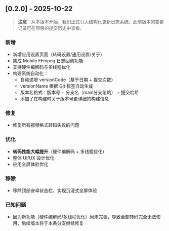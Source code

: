 ## [0.2.0] - 2025-10-22

> **注意**：从本版本开始，我们正式引入结构化更新日志系统。此前版本的变更记录可在项目的提交历史中查看。

### 新增
- 新增应用设置页面（转码设置/通用设置/关于）
- 集成 Mobile FFmpeg 日志回调功能
- 支持硬件编解码与多线程优化
- 构建系统自动化：
  - 自动递增 versionCode（基于日期 + 提交次数）
  - versionName 根据 Git 标签自动生成
  - 版本名格式：版本号 + 分支名（main分支忽略） + 提交哈希
  - 添加了在构建时关于版本号更详细的构建信息

### 修复
- 修复所有视频格式转码失败的问题

### 优化
- **转码性能大幅提升**（硬件编解码 + 多线程优化）
- 整体 UI/UX 设计优化
- 应用全屏体验优化

### 移除
- 移除顶部安卓状态栏，实现沉浸式全屏体验

### 已知问题
- 因为新功能（硬件编解码/多线程优化）尚未完善，导致全部转码完全无法使用，后续版本将于本条分支继续修复